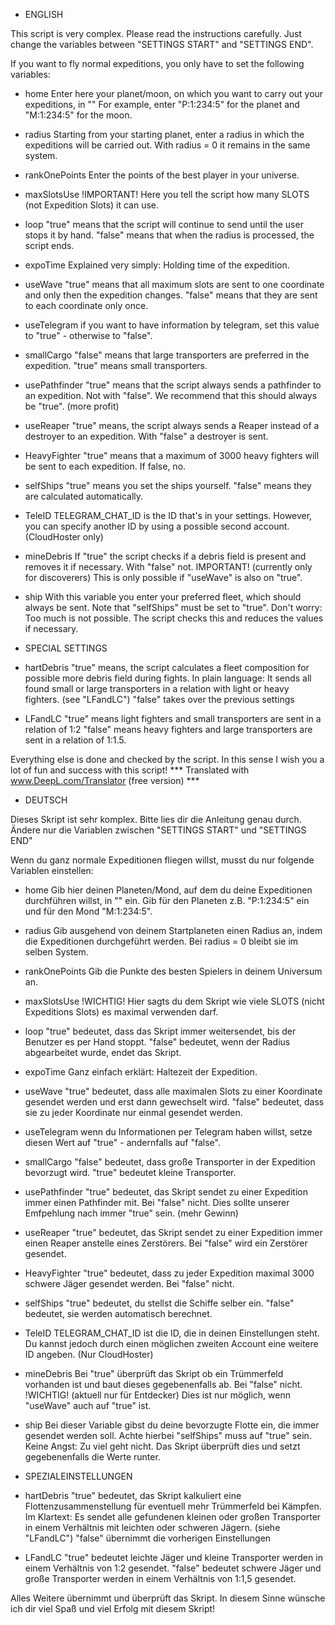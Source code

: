 * ENGLISH

This script is very complex. Please read the instructions carefully.
Just change the variables between "SETTINGS START" and "SETTINGS END".

If you want to fly normal expeditions, you only have to set the following variables:

* home          Enter here your planet/moon, on which you want to carry out your expeditions, in "" 
                For example, enter "P:1:234:5" for the planet and "M:1:234:5" for the moon.

* radius        Starting from your starting planet, enter a radius in which the expeditions will be carried out. 
                With radius = 0 it remains in the same system. 

* rankOnePoints Enter the points of the best player in your universe.

* maxSlotsUse   !IMPORTANT! Here you tell the script how many SLOTS (not Expedition Slots) it can use.

* loop          "true" means that the script will continue to send until the user stops it by hand. 
                "false" means that when the radius is processed, the script ends.

* expoTime      Explained very simply: Holding time of the expedition.

* useWave       "true" means that all maximum slots are sent to one coordinate and only then the expedition changes. 
                "false" means that they are sent to each coordinate only once.

* useTelegram   if you want to have information by telegram, set this value to "true" - otherwise to "false".

* smallCargo    "false" means that large transporters are preferred in the expedition. "true" means small transporters.

* usePathfinder "true" means that the script always sends a pathfinder to an expedition. Not with "false".
                We recommend that this should always be "true". (more profit)

* useReaper     "true" means, the script always sends a Reaper instead of a destroyer to an expedition. 
                With "false" a destroyer is sent.

* HeavyFighter  "true" means that a maximum of 3000 heavy fighters will be sent to each expedition. If false, no.

* selfShips     "true" means you set the ships yourself. "false" means they are calculated automatically.

* TeleID        TELEGRAM_CHAT_ID is the ID that's in your settings. 
                However, you can specify another ID by using a possible second account. (CloudHoster only)

* mineDebris    If "true" the script checks if a debris field is present and removes it if necessary. With "false" not.
                IMPORTANT! (currently only for discoverers) This is only possible if "useWave" is also on "true".

* ship          With this variable you enter your preferred fleet, which should always be sent. Note that "selfShips" must be set to "true".
                Don't worry: Too much is not possible. The script checks this and reduces the values if necessary.


* SPECIAL SETTINGS

* hartDebris    "true" means, the script calculates a fleet composition for possible more debris field during fights.
                In plain language: It sends all found small or large transporters in a relation with light or heavy fighters. (see "LFandLC")
                "false" takes over the previous settings

* LFandLC       "true" means light fighters and small transporters are sent in a relation of 1:2
                "false" means heavy fighters and large transporters are sent in a relation of 1:1.5.

Everything else is done and checked by the script.
In this sense I wish you a lot of fun and success with this script!
*** Translated with www.DeepL.com/Translator (free version) ***





* DEUTSCH

Dieses Skript ist sehr komplex. Bitte lies dir die Anleitung genau durch.
Ändere nur die Variablen zwischen "SETTINGS START" und "SETTINGS END"

Wenn du ganz normale Expeditionen fliegen willst, musst du nur folgende Variablen einstellen:

* home          Gib hier deinen Planeten/Mond, auf dem du deine Expeditionen durchführen willst, in "" ein. 
                Gib für den Planeten z.B. "P:1:234:5" ein und für den Mond "M:1:234:5".

* radius        Gib ausgehend von deinem Startplaneten einen Radius an, indem die Expeditionen durchgeführt werden. 
                Bei radius = 0 bleibt sie im selben System. 

* rankOnePoints Gib die Punkte des besten Spielers in deinem Universum an.

* maxSlotsUse   !WICHTIG! Hier sagts du dem Skript wie viele SLOTS (nicht Expeditions Slots) es maximal verwenden darf.

* loop          "true" bedeutet, dass das Skript immer weitersendet, bis der Benutzer es per Hand stoppt. 
                "false" bedeutet, wenn der Radius abgearbeitet wurde, endet das Skript.

* expoTime      Ganz einfach erklärt: Haltezeit der Expedition.

* useWave       "true" bedeutet, dass alle maximalen Slots zu einer Koordinate gesendet werden und erst dann gewechselt wird. 
                "false" bedeutet, dass sie zu jeder Koordinate nur einmal gesendet werden.

* useTelegram   wenn du Informationen per Telegram haben willst, setze diesen Wert auf "true" - andernfalls auf "false".

* smallCargo    "false" bedeutet, dass große Transporter in der Expedition bevorzugt wird. "true" bedeutet kleine Transporter.

* usePathfinder "true" bedeutet, das Skript sendet zu einer Expedition immer einen Pathfinder mit. Bei "false" nicht.
                Dies sollte unserer Emfpehlung nach immer "true" sein. (mehr Gewinn)

* useReaper     "true" bedeutet, das Skript sendet zu einer Expedition immer einen Reaper anstelle eines Zerstörers. 
                Bei "false" wird ein Zerstörer gesendet.

* HeavyFighter  "true" bedeutet, dass zu jeder Expedition maximal 3000 schwere Jäger gesendet werden. Bei "false" nicht.

* selfShips     "true" bedeutet, du stellst die Schiffe selber ein. "false" bedeutet, sie werden automatisch berechnet.

* TeleID        TELEGRAM_CHAT_ID ist die ID, die in deinen Einstellungen steht. 
                Du kannst jedoch durch einen möglichen zweiten Account eine weitere ID angeben. (Nur CloudHoster)

* mineDebris    Bei "true" überprüft das Skript ob ein Trümmerfeld vorhanden ist und baut dieses gegebenenfalls ab. Bei "false" nicht.
                !WICHTIG! (aktuell nur für Entdecker) Dies ist nur möglich, wenn "useWave" auch auf "true" ist.

* ship          Bei dieser Variable gibst du deine bevorzugte Flotte ein, die immer gesendet werden soll. Achte hierbei "selfShips" muss auf "true" sein.
                Keine Angst: Zu viel geht nicht. Das Skript überprüft dies und setzt gegebenenfalls die Werte runter.


* SPEZIALEINSTELLUNGEN

* hartDebris    "true" bedeutet, das Skript kalkuliert eine Flottenzusammenstellung für eventuell mehr Trümmerfeld bei Kämpfen.
                Im Klartext: Es sendet alle gefundenen kleinen oder großen Transporter in einem Verhältnis mit leichten oder schweren Jägern. (siehe "LFandLC")
                "false" übernimmt die vorherigen Einstellungen

* LFandLC       "true" bedeutet leichte Jäger und kleine Transporter werden in einem Verhältnis von 1:2 gesendet.
                "false" bedeutet schwere Jäger und große Transporter werden in einem Verhältnis von 1:1,5 gesendet.

Alles Weitere übernimmt und überprüft das Skript.
In diesem Sinne wünsche ich dir viel Spaß und viel Erfolg mit diesem Skript!



